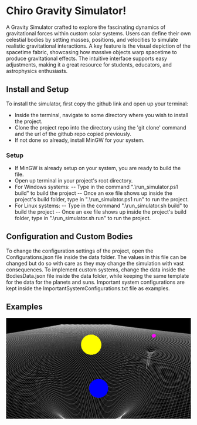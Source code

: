 # Chiro Gravity Simulator!

A Gravity Simulator crafted to explore the fascinating dynamics of gravitational forces within custom solar systems. Users can define their own celestial bodies by setting masses, positions, and velocities to simulate realistic gravitational interactions. A key feature is the visual depiction of the spacetime fabric, showcasing how massive objects warp spacetime to produce gravitational effects. The intuitive interface supports easy adjustments, making it a great resource for students, educators, and astrophysics enthusiasts.

## Install and Setup
To install the simulator, first copy the github link and open up your terminal:
+ Inside the terminal, navigate to some directory where you wish to install the project.
+ Clone the project repo into the directory using the 'git clone' command and the url of the github repo copied previously.
+ If not done so already, install MinGW for your system.

### Setup
+ If MinGW is already setup on your system, you are ready to build the file.
+ Open up terminal in your project's root directory.
+ For Windows systems:
-- Type in the command ".\run_simulator.ps1 build" to build the project
-- Once an exe file shows up inside the project's build folder, type in ".\run_simulator.ps1 run" to run the project.
+ For Linux systems:
-- Type in the command ".\run_simulator.sh build" to build the project
-- Once an exe file shows up inside the project's build folder, type in ".\run_simulator.sh run" to run the project.

## Configuration and Custom Bodies
To change the configuration settings of the project, open the Configurations.json file inside the data folder. The values in this file can be changed but do so with care as they may change the simulation with vast consequences.
To implement custom systems, change the data inside the BodiesData.json file inside the data folder, while keeping the same template for the data for the planets and suns. Important system configurations are kept inside the ImportantSystemConfigurations.txt file as examples.

## Examples
<img src="Example1.png" alt="Example Solar System 1">